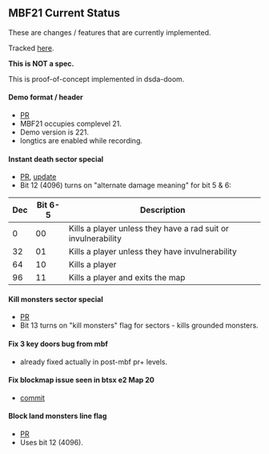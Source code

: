 ## MBF21 Current Status

These are changes / features that are currently implemented.

Tracked [here](https://trello.com/b/qyrnGsFs/mbf21).

**This is NOT a spec.**

This is proof-of-concept implemented in dsda-doom.

#### Demo format / header
- [PR](https://github.com/kraflab/dsda-doom/pull/16)
- MBF21 occupies complevel 21.
- Demo version is 221.
- longtics are enabled while recording.

#### Instant death sector special
- [PR](https://github.com/kraflab/dsda-doom/pull/17), [update](https://github.com/kraflab/dsda-doom/commit/c23d2acffdea93c420844b4031b9f218b28c7711)
- Bit 12 (4096) turns on "alternate damage meaning" for bit 5 & 6:

| Dec | Bit 6-5 | Description                                                   |
|-----|---------|---------------------------------------------------------------|
| 0   | 00      | Kills a player unless they have a rad suit or invulnerability |
| 32  | 01      | Kills a player unless they have invulnerability               |
| 64  | 10      | Kills a player                                                |
| 96  | 11      | Kills a player and exits the map                              |

#### Kill monsters sector special
- [PR](https://github.com/kraflab/dsda-doom/pull/18)
- Bit 13 turns on "kill monsters" flag for sectors - kills grounded monsters.

#### Fix 3 key doors bug from mbf
- already fixed actually in post-mbf pr+ levels.

#### Fix blockmap issue seen in btsx e2 Map 20
- [commit](https://github.com/kraflab/dsda-doom/commit/c31040e0df9c2bc0c865d84bd496840f8123984a)

#### Block land monsters line flag
- [PR](https://github.com/kraflab/dsda-doom/pull/19)
- Uses bit 12 (4096).
